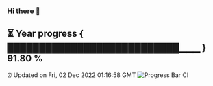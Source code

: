 ### Hi there 👋
⏳ Year progress { ███████████████████████████▁▁▁ } 91.80 %
---
⏰ Updated on Fri, 02 Dec 2022 01:16:58 GMT
![Progress Bar CI](https://github.com/liununu/liununu/workflows/Progress%20Bar%20CI/badge.svg)

